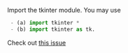 Import the tkinter module. 
 You may use 
```python
 - (a) import tkinter *   
 - (b) import tkinter as tk.
```
Check out [this issue](https://github.com/ag999git/jupyter_notebooks/blob/master/anscombes_quartets.py)
